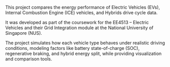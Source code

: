 This project compares the energy performance of Electric Vehicles (EVs), Internal Combustion Engine (ICE) vehicles, and Hybrids drive cycle data.

It was developed as part of the coursework for the EE4513 – Electric Vehicles and their Grid Integration module at the National University of Singapore (NUS).

The project simulates how each vehicle type behaves under realistic driving conditions, modeling factors like battery state-of-charge (SOC), regenerative braking, and hybrid energy split, while providing visualization and comparison tools.
